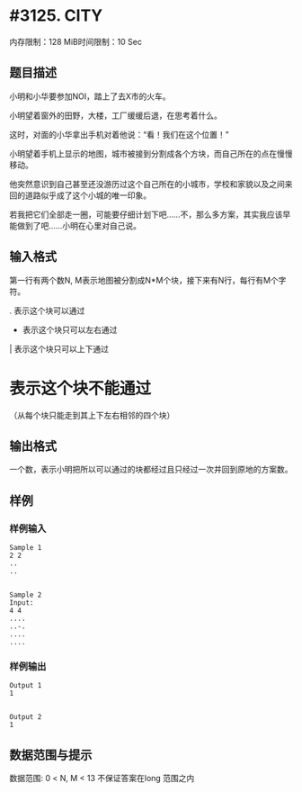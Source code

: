 # #3125. CITY

内存限制：128 MiB时间限制：10 Sec

## 题目描述

小明和小华要参加NOI，踏上了去X市的火车。

小明望着窗外的田野，大楼，工厂缓缓后退，在思考着什么。

这时，对面的小华拿出手机对着他说：&ldquo;看！我们在这个位置！&rdquo;

小明望着手机上显示的地图，城市被接到分割成各个方块，而自己所在的点在慢慢移动。

他突然意识到自己甚至还没游历过这个自己所在的小城市，学校和家貌以及之间来回的道路似乎成了这个小城的唯一印象。

若我把它们全部走一圈，可能要仔细计划下吧&hellip;&hellip;不，那么多方案，其实我应该早能做到了吧&hellip;&hellip;小明在心里对自己说。

 

## 输入格式

第一行有两个数N, M表示地图被分割成N*M个块，接下来有N行，每行有M个字符。

 .  表示这个块可以通过

 - 表示这个块只可以左右通过

 | 表示这个块只可以上下通过

 # 表示这个块不能通过

（从每个块只能走到其上下左右相邻的四个块）

 

## 输出格式

一个数，表示小明把所以可以通过的块都经过且只经过一次并回到原地的方案数。

 

## 样例

### 样例输入

    
    Sample 1
    2 2
    ..
    ..
     
     
    Sample 2
    Input:
    4 4
    ....
    ..-.
    ....
    ....
     
    
    

### 样例输出

    
    Output 1
    1
    
    
    Output 2
    1
    

## 数据范围与提示

数据范围: 0 < N, M < 13 不保证答案在long 范围之内
